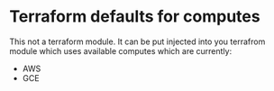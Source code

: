 # Terraform defaults for computes

This not a terraform module. It can be put injected into you terrafrom module which uses available computes which are currently:

 - AWS
 - GCE

